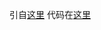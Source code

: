 引自[这里](https://juejin.im/entry/59478ce8a0bb9f006bda9756)
代码在[这里](https://github.com/dingyanhe/myFE/raw/master/file/BFCStudy.html)
